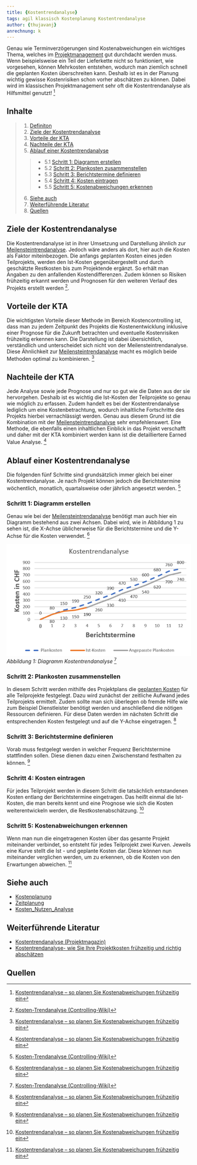 ```yaml
---
title: {Kostentrendanalyse}
tags: agil klassisch Kostenplanung Kostentrendanalyse 
author: {thujavanj}
anrechnung: k 
---
```

Genau wie Terminverzögerungen sind Kostenabweichungen ein wichtiges Thema, welches im [Projektmanagement](Projektmanagement.md) gut durchdacht werden muss. Wenn beispielsweise ein Teil der Lieferkette nicht so funktioniert, wie vorgesehen, können Mehrkosten entstehen, wodurch man ziemlich schnell die geplanten Kosten überschreiten kann. Deshalb ist es in der Planung wichtig gewisse Kostenrisiken schon vorher abschätzen zu können. Dabei wird im klassischen Projektmanagement sehr oft die Kostentrendanalyse als Hilfsmittel genutzt! [^1]

## Inhalte
>1. [Definiton](https://github.com/thujavanj/ManagingProjectsSuccessfully.github.io/blob/main/kb/Kosten_Trend_Analyse.md#definition)  
>2. [Ziele der Kostentrendanalyse](https://github.com/thujavanj/ManagingProjectsSuccessfully.github.io/blob/main/kb/Kosten_Trend_Analyse.md#ziele-der-kostentrendanalyse)   
>3. [Vorteile der KTA](https://github.com/thujavanj/ManagingProjectsSuccessfully.github.io/blob/main/kb/Kosten_Trend_Analyse.md#vorteile-der-kta)   
>4. [Nachteile der KTA](https://github.com/thujavanj/ManagingProjectsSuccessfully.github.io/blob/main/kb/Kosten_Trend_Analyse.md#nachteile-der-kta)  
>5. [Ablauf einer Kostentrendanalyse](https://github.com/thujavanj/ManagingProjectsSuccessfully.github.io/blob/main/kb/Kosten_Trend_Analyse.md#ablauf-einer-kostentrendanalyse)  
  >>* 5.1  [Schritt 1: Diagramm erstellen](https://github.com/thujavanj/ManagingProjectsSuccessfully.github.io/blob/main/kb/Kosten_Trend_Analyse.md#schritt-1-diagramm-erstellen)  
  >>* 5.2  [Schritt 2: Plankosten zusammenstellen](https://github.com/thujavanj/ManagingProjectsSuccessfully.github.io/blob/main/kb/Kosten_Trend_Analyse.md#schritt-2-plankosten-zusammenstellen)  
  >>* 5.3  [Schritt 3: Berichtstermine definieren](https://github.com/thujavanj/ManagingProjectsSuccessfully.github.io/blob/main/kb/Kosten_Trend_Analyse.md#schritt-3-berichtstermine-definieren)  
  >>* 5.4  [Schritt 4: Kosten eintragen](https://github.com/thujavanj/ManagingProjectsSuccessfully.github.io/blob/main/kb/Kosten_Trend_Analyse.md#schritt-4-kosten-eintragen)   
  >>* 5.5  [Schritt 5: Kostenabweichungen erkennen](https://github.com/thujavanj/ManagingProjectsSuccessfully.github.io/blob/main/kb/Kosten_Trend_Analyse.md#schritt-5-kostenabweichungen-erkennen)   
>6. [Siehe auch](https://github.com/thujavanj/ManagingProjectsSuccessfully.github.io/blob/main/kb/Kosten_Trend_Analyse.md#siehe-auch)  
>7. [Weiterführende Literatur](https://github.com/thujavanj/ManagingProjectsSuccessfully.github.io/blob/main/kb/Kosten_Trend_Analyse.md#weiterf%C3%BChrende-literatur)  
>8. [Quellen](https://github.com/thujavanj/ManagingProjectsSuccessfully.github.io/blob/main/kb/Kosten_Trend_Analyse.md#quellen)

## Ziele der Kostentrendanalyse 
Die Kostentrendanalyse ist in ihrer Umsetzung und Darstellung ähnlich zur [Meilensteintrendanalyse](Meilensteintrendanalyse.md). Jedoch wäre anders als dort, hier auch die Kosten als Faktor miteinbezogen. Die anfangs geplanten Kosten eines jeden Teilprojekts, werden den Ist-Kosten gegenübergestellt und durch geschätzte Restkosten bis zum Projektende ergänzt. So erhält man Angaben zu den anfallenden Kostendifferenzen. Zudem können so Risiken frühzeitig erkannt werden und Prognosen für den weiteren Verlauf des Projekts erstellt werden [^2]. 

## Vorteile der KTA
Die wichtigsten Vorteile dieser Methode im Bereich Kostencontrolling ist, dass man zu jedem Zeitpunkt des Projekts die Kostenentwicklung inklusive einer Prognose für die Zukunft betrachten und eventuelle Kostenrisiken frühzeitig erkennen kann. Die Darstellung ist dabei übersichtlich, verständlich und unterscheidet sich nicht von der Meilensteintrendanalyse. Diese Ähnlichkeit zur [Meilensteintrendanalyse](Meilensteintrendanalyse.md) macht es möglich beide Methoden optimal zu kombinieren. [^1]

## Nachteile der KTA
Jede Analyse sowie jede Prognose und nur so gut wie die Daten aus der sie hervorgehen. Deshalb ist es wichtig die Ist-Kosten der Teilprojekte so genau wie möglich zu erfassen. Zudem handelt es bei der Kostentrendanalyse lediglich um eine Kostenbetrachtung, wodurch inhaltliche Fortschritte des Projekts hierbei vernachlässigt werden. Genau aus diesem Grund ist die Kombination mit der [Meilensteintrendanalyse](Meilensteintrendanalyse.md) sehr empfehlenswert. Eine Methode, die ebenfalls einen inhaltlichen Einblick in das Projekt verschafft und daher mit der KTA kombiniert werden kann ist die detailliertere Earned Value Analyse. [^1]

## Ablauf einer Kostentrendanalyse
Die folgenden fünf Schritte sind grundsätzlich immer gleich bei einer Kostentrendanalyse. Je nach Projekt können jedoch die Berichtstermine wöchentlich, monatlich, quartalsweise oder jährlich angesetzt werden. [^2]

### Schritt 1: Diagramm erstellen 
Genau wie bei der [Meilensteintrendanalyse](Meilensteintrendanalyse.md) benötigt man auch hier ein Diagramm bestehend aus zwei Achsen. Dabei wird, wie in Abbildung 1 zu sehen ist, die X-Achse üblicherweise für die Berichtstermine und die Y-Achse für die Kosten verwendet. [^1]


![Beispielabbildung](Kosten_Trend_Analyse/KTA-Schritt_4.png)  
*Abbildung 1: Diagramm Kostentrendanalyse* [^2]

### Schritt 2: Plankosten zusammenstellen 
In diesem Schritt werden mithilfe des Projektplans die [geplanten Kosten](Kostenplanung.md) für alle Teilprojekte festgelegt. Dazu wird zunächst der zeitliche Aufwand jedes Teilprojekts ermittelt. Zudem sollte man sich überlegen ob fremde Hilfe wie zum Beispiel Dienstleister benötigt werden und anschließend die nötigen Ressourcen definieren. Für diese Daten werden im nächsten Schritt die entsprechenden Kosten festgelegt und auf die Y-Achse eingetragen. [^1]

### Schritt 3: Berichtstermine definieren 
Vorab muss festgelegt werden in welcher Frequenz Berichtstermine stattfinden sollen. Diese dienen dazu einen Zwischenstand festhalten zu können. [^1]

### Schritt 4: Kosten eintragen 
Für jedes Teilprojekt werden in diesem Schritt die tatsächlich entstandenen Kosten entlang der Berichtstermine eingetragen. Das heißt einmal die Ist-Kosten, die man bereits kennt und eine Prognose wie sich die Kosten weiterentwickeln werden, die Restkostenabschätzung. [^1]

### Schritt 5: Kostenabweichungen erkennen 
Wenn man nun die eingetragenen Kosten über das gesamte Projekt miteinander verbindet, so entsteht für jedes Teilprojekt zwei Kurven. Jeweils eine Kurve stellt die Ist - und geplante Kosten dar. Diese können nun miteinander verglichen werden, um zu erkennen, ob die Kosten von den Erwartungen abweichen. [^1]

## Siehe auch
* [Kostenplanung](Kostenplanung.md)
* [Zeitplanung](Zeitplanung.md)
* [Kosten_Nutzen_Analyse](Kosten_Nutzen_Analyse.md)

## Weiterführende Literatur
* [Kostentrendanalyse (Projektmagazin)](https://www.projektmagazin.de/methoden/kostentrendanalyse)
* [Kostentrendanalyse- wie Sie Ihre Projektkosten frühzeitig und richtig abschätzen](https://www.managementcircle.de/blog/kostentrendanalyse.html) 

## Quellen

[^1]: [Kostentrendanalyse – so planen Sie Kostenabweichungen frühzeitig ein](https://www.management-circle.de/blog/kostentrendanalyse/)  
[^2]: [Kosten-Trendanalyse (Controlling-Wiki)](https://wiki.hslu.ch/controlling/Kosten-Trendanalyse#Ziele)


